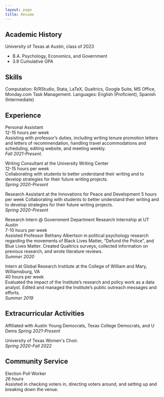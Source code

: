 ```yaml
---
layout: page
title: Resume
---
```


## **Academic History**
  
University of Texas at Austin, class of 2023 
* B.A. Psychology, Economics, and Government  
* 3.9 Cumulative GPA
    
## Skills

Computation: R/RStudio, Stata, LaTeX, Qualtrics, Google Suite, MS Office, Monday.com Task Management. 
Languages: English (Proficient), Spanish (Intermediate)  

## Experience
  
Personal Assistant  
12-15 hours per week  
Assisting with professor’s duties, including writing tenure promotion letters and letters of recommendation, handling travel accommodations and scheduling, editing website, and meeting weekly.  
*Fall 2021-Present*. 
  

Writing Consultant at the University Writing Center  
12-15 hours per week  
Collaborating with students to better understand their writing and to develop strategies for their future writing projects.  
*Spring 2020-Present*

Research Assistant at the Innovations for Peace and Development
5 hours per week
Collaborating with students to better understand their writing and to develop strategies for their future writing projects.  
*Spring 2020-Present*

Research Intern @ Government Department Research Internship at UT Austin  
7-10 hours per week  
Assisted Professor Bethany Albertson in political psychology research regarding the movements of Black Lives Matter, “Defund the Police”, and Blue Lives Matter. Created Qualtrics surveys, collected information on previous research, and wrote literature reviews.  
*Summer 2020*

Intern at Global Research Institute at the College of William and Mary, Williamsburg, VA  
40 hours per week  
Evaluated the impact of the Institute’s research and policy work as a data analyst. Edited and managed the Institute’s public outreach messages and efforts.  
*Summer 2019*  

## Extracurricular Activities

Affiliated with Austin Young Democrats, Texas College Democrats, and U Dems
*Spring 2021-Present*

University of Texas Women's Choir.  
*Spring 2020-Fall 2022*

  
## Community Service
  
Election Poll Worker  
*26 hours*  
Assisted in checking voters in, directing voters around, and setting up and breaking down the venue.
